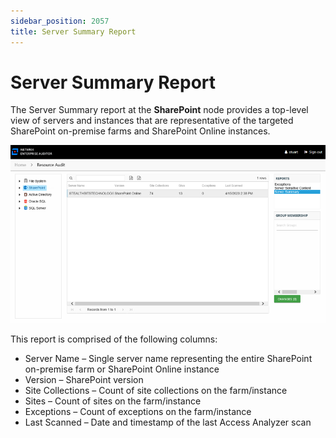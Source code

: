 ```yaml
---
sidebar_position: 2057
title: Server Summary Report
---
```


# Server Summary Report

The Server Summary report at the **SharePoint** node provides a top-level view of servers and instances that are representative of the targeted SharePoint on-premise farms and SharePoint Online instances.

![Server Summary report](../../../../../../../static/images/AccessInformationCenter_12.0/Content/Resources/Images/Access/InformationCenter/ResourceAudit/SharePoint/ServerSummary.png "Server Summary report")

This report is comprised of the following columns:

* Server Name – Single server name representing the entire SharePoint on-premise farm or SharePoint Online instance
* Version – SharePoint version
* Site Collections – Count of site collections on the farm/instance
* Sites – Count of sites on the farm/instance
* Exceptions – Count of exceptions on the farm/instance
* Last Scanned – Date and timestamp of the last Access Analyzer scan